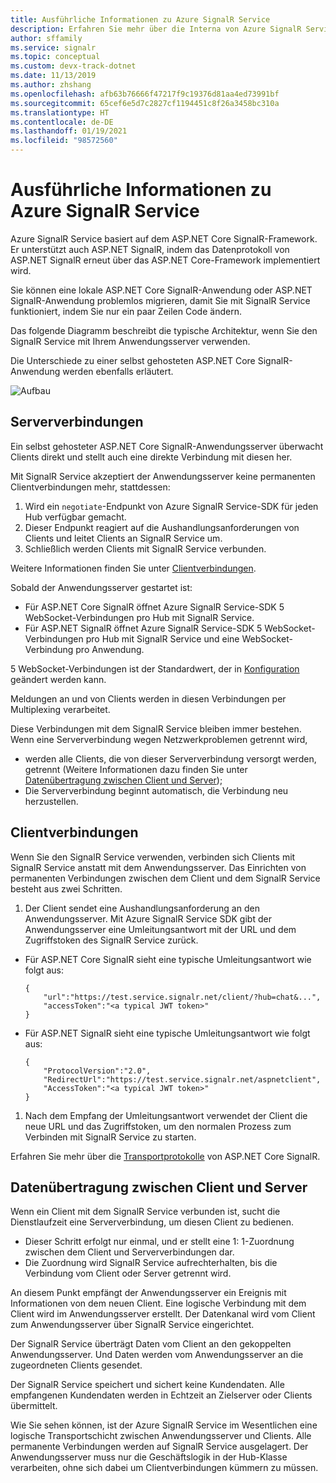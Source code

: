 ```yaml
---
title: Ausführliche Informationen zu Azure SignalR Service
description: Erfahren Sie mehr über die Interna von Azure SignalR Service, die Architektur, die Verbindungen und die Art der Datenübertragung.
author: sffamily
ms.service: signalr
ms.topic: conceptual
ms.custom: devx-track-dotnet
ms.date: 11/13/2019
ms.author: zhshang
ms.openlocfilehash: afb63b76666f47217f9c19376d81aa4ed73991bf
ms.sourcegitcommit: 65cef6e5d7c2827cf1194451c8f26a3458bc310a
ms.translationtype: HT
ms.contentlocale: de-DE
ms.lasthandoff: 01/19/2021
ms.locfileid: "98572560"
---
```

# <a name="azure-signalr-service-internals"></a>Ausführliche Informationen zu Azure SignalR Service

Azure SignalR Service basiert auf dem ASP.NET Core SignalR-Framework. Er unterstützt auch ASP.NET SignalR, indem das Datenprotokoll von ASP.NET SignalR erneut über das ASP.NET Core-Framework implementiert wird.

Sie können eine lokale ASP.NET Core SignalR-Anwendung oder ASP.NET SignalR-Anwendung problemlos migrieren, damit Sie mit SignalR Service funktioniert, indem Sie nur ein paar Zeilen Code ändern.

Das folgende Diagramm beschreibt die typische Architektur, wenn Sie den SignalR Service mit Ihrem Anwendungsserver verwenden.

Die Unterschiede zu einer selbst gehosteten ASP.NET Core SignalR-Anwendung werden ebenfalls erläutert.

![Aufbau](./media/signalr-concept-internals/arch.png)

## <a name="server-connections"></a>Serververbindungen

Ein selbst gehosteter ASP.NET Core SignalR-Anwendungsserver überwacht Clients direkt und stellt auch eine direkte Verbindung mit diesen her.

Mit SignalR Service akzeptiert der Anwendungsserver keine permanenten Clientverbindungen mehr, stattdessen:

1. Wird ein `negotiate`-Endpunkt von Azure SignalR Service-SDK für jeden Hub verfügbar gemacht.
1. Dieser Endpunkt reagiert auf die Aushandlungsanforderungen von Clients und leitet Clients an SignalR Service um.
1. Schließlich werden Clients mit SignalR Service verbunden.

Weitere Informationen finden Sie unter [Clientverbindungen](#client-connections).

Sobald der Anwendungsserver gestartet ist: 
- Für ASP.NET Core SignalR öffnet Azure SignalR Service-SDK 5 WebSocket-Verbindungen pro Hub mit SignalR Service. 
- Für ASP.NET SignalR öffnet Azure SignalR Service-SDK 5 WebSocket-Verbindungen pro Hub mit SignalR Service und eine WebSocket-Verbindung pro Anwendung.

5 WebSocket-Verbindungen ist der Standardwert, der in [Konfiguration](https://github.com/Azure/azure-signalr/blob/dev/docs/run-asp-net-core.md#connectioncount) geändert werden kann.

Meldungen an und von Clients werden in diesen Verbindungen per Multiplexing verarbeitet.

Diese Verbindungen mit dem SignalR Service bleiben immer bestehen. Wenn eine Serververbindung wegen Netzwerkproblemen getrennt wird,
- werden alle Clients, die von dieser Serververbindung versorgt werden, getrennt (Weitere Informationen dazu finden Sie unter [Datenübertragung zwischen Client und Server](#data-transmit-between-client-and-server));
- Die Serververbindung beginnt automatisch, die Verbindung neu herzustellen.

## <a name="client-connections"></a>Clientverbindungen

Wenn Sie den SignalR Service verwenden, verbinden sich Clients mit SignalR Service anstatt mit dem Anwendungsserver.
Das Einrichten von permanenten Verbindungen zwischen dem Client und dem SignalR Service besteht aus zwei Schritten.

1. Der Client sendet eine Aushandlungsanforderung an den Anwendungsserver. Mit Azure SignalR Service SDK gibt der Anwendungsserver eine Umleitungsantwort mit der URL und dem Zugriffstoken des SignalR Service zurück.

- Für ASP.NET Core SignalR sieht eine typische Umleitungsantwort wie folgt aus:
    ```
    {
        "url":"https://test.service.signalr.net/client/?hub=chat&...",
        "accessToken":"<a typical JWT token>"
    }
    ```
- Für ASP.NET SignalR sieht eine typische Umleitungsantwort wie folgt aus:
    ```
    {
        "ProtocolVersion":"2.0",
        "RedirectUrl":"https://test.service.signalr.net/aspnetclient",
        "AccessToken":"<a typical JWT token>"
    }
    ```

1. Nach dem Empfang der Umleitungsantwort verwendet der Client die neue URL und das Zugriffstoken, um den normalen Prozess zum Verbinden mit SignalR Service zu starten.

Erfahren Sie mehr über die [Transportprotokolle](https://github.com/aspnet/SignalR/blob/release/2.2/specs/TransportProtocols.md) von ASP.NET Core SignalR.

## <a name="data-transmit-between-client-and-server"></a>Datenübertragung zwischen Client und Server

Wenn ein Client mit dem SignalR Service verbunden ist, sucht die Dienstlaufzeit eine Serververbindung, um diesen Client zu bedienen.
- Dieser Schritt erfolgt nur einmal, und er stellt eine 1: 1-Zuordnung zwischen dem Client und Serververbindungen dar.
- Die Zuordnung wird SignalR Service aufrechterhalten, bis die Verbindung vom Client oder Server getrennt wird.

An diesem Punkt empfängt der Anwendungsserver ein Ereignis mit Informationen von dem neuen Client. Eine logische Verbindung mit dem Client wird im Anwendungsserver erstellt. Der Datenkanal wird vom Client zum Anwendungsserver über SignalR Service eingerichtet.

Der SignalR Service überträgt Daten vom Client an den gekoppelten Anwendungsserver. Und Daten werden vom Anwendungsserver an die zugeordneten Clients gesendet.

Der SignalR Service speichert und sichert keine Kundendaten. Alle empfangenen Kundendaten werden in Echtzeit an Zielserver oder Clients übermittelt.

Wie Sie sehen können, ist der Azure SignalR Service im Wesentlichen eine logische Transportschicht zwischen Anwendungsserver und Clients. Alle permanente Verbindungen werden auf SignalR Service ausgelagert.
Der Anwendungsserver muss nur die Geschäftslogik in der Hub-Klasse verarbeiten, ohne sich dabei um Clientverbindungen kümmern zu müssen.

